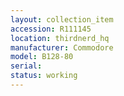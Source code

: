 ```yaml
---
layout: collection_item
accession: R111145
location: thirdnerd_hq
manufacturer: Commodore
model: B128-80
serial: 
status: working
---
```


